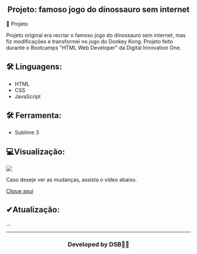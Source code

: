 <h2 align="center">Projeto: famoso jogo do dinossauro sem internet</h2
​    


## 🚀 Projeto

Projeto original era recriar o famoso jogo do dinossauro sem internet, mas fiz modificações e transformei no jogo do Donkey Kong.
Projeto feito durante o Bootcamps "HTML Web Developer" da Digital Innovation One.







## 🛠 Linguagens:

* HTML
* CSS
* JavaScript



## 🛠 Ferramenta:

* Sublime 3



##  💻Visualização:

<img src="imgmain.jpg">


<p> Caso deseje ver as mudanças, assista o vídeo abaixo.</p>

<a href="https://www.youtube.com/watch?v=4nrLEHufU1Y" target="_blank">Clique aqui</a>



##  ✔Atualização:
...



---

<h3><p align= center>Developed by <strong>DSB🐱‍👤</strong></p><h3>
